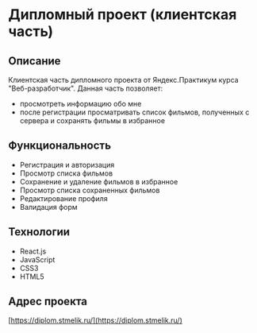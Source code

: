 # Дипломный проект (клиентская часть)

## Описание
Клиентская часть дипломного проекта от Яндекс.Практикум курса "Веб-разработчик".
Данная часть позволяет:
- просмотреть информацию обо мне 
- после регистрации просматривать список фильмов, полученных с сервера и сохранять фильмы в избранное

## Функциональность
* Регистрация и авторизация
* Просмотр списка фильмов
* Сохранение и удаление фильмов в избранное
* Просмотр списка сохраненных фильмов
* Редактирование профиля
* Валидация форм

## Технологии
* React.js
* JavaScript
* CSS3
* HTML5

## Адрес проекта
[https://diplom.stmelik.ru/](https://diplom.stmelik.ru/)
